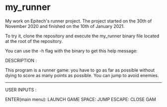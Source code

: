 # my_runner

My work on Epitech's runner project. The project started on the 30th of November 2020 and finished on the 10th of January 2021.

To try it, clone the repository and execute the my_runner binary file located at the root of the repository.

You can use the -h flag with the binary to get this help message:

DESCRIPTION :

This program is a runner game: you have to go as far as possible without dying to score as
many points as possible.
You can jump to avoid enemies.

-  -  -  -  -  -  -  -

USER INPUTS :

ENTER(main menu): LAUNCH GAME
SPACE: JUMP
ESCAPE: CLOSE GAM
